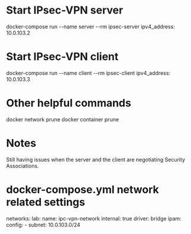 
# Start IPsec-VPN server
docker-compose run --name server --rm ipsec-server
ipv4_address: 10.0.103.2


# Start IPsec-VPN client
docker-compose run --name client --rm ipsec-client
ipv4_address: 10.0.103.3


# Other helpful commands
docker network prune
docker container prune


# Notes
Still having issues when the server and the client are negotiating Security Associations.


# docker-compose.yml network related settings
networks:
  lab:
    name: ipc-vpn-network
    internal: true
    driver: bridge
    ipam:
      config:
        - subnet: 10.0.103.0/24